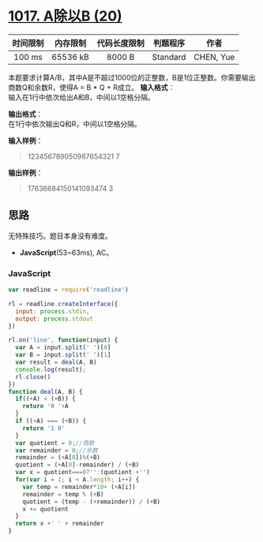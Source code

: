 # [1017. A除以B (20)][title]

| 时间限制 | 内存限制 | 代码长度限制 | 判题程序 |   作者   |
|:-------:|:-------:|:----------:|:-------:|:-------:|
|  100 ms | 65536 kB|   8000 B   | Standard|CHEN, Yue|

本题要求计算A/B，其中A是不超过1000位的正整数，B是1位正整数。你需要输出商数Q和余数R，使得A = B * Q + R成立。
**输入格式**：  
输入在1行中依次给出A和B，中间以1空格分隔。

**输出格式**：  
在1行中依次输出Q和R，中间以1空格分隔。

**输入样例**：
> 123456789050987654321 7

**输出样例**：
> 17636684150141093474 3

## 思路
无特殊技巧。题目本身没有难度。


- **JavaScript**(53~63ms), AC。



### JavaScript
```javascript
var readline = require('readline')

rl = readline.createInterface({
  input: process.stdin,
  output: process.stdout
})

rl.on('line', function(input) {
  var A = input.split(' ')[0]
  var B = input.split(' ')[1]
  var result = deal(A, B)
  console.log(result);
  rl.close()
})
function deal(A, B) {
  if((+A) < (+B)) {
    return '0 '+A
  }
  if ((+A) === (+B)) {
    return '1 0'
  }
  var quotient = 0;//商数
  var remainder = 0;//余数
  remainder = (+A[0])%(+B)
  quotient = (+A[0]-remainder) / (+B)
  var x = quotient===0?'':(quotient +'')
  for(var i = 1; i < A.length; i++) {
    var temp = remainder*10+ (+A[i])
    remainder = temp % (+B)
    quotient = (temp - (+remainder)) / (+B)
    x += quotient
  }
  return x +' ' + remainder
}
```
[title]: https://www.patest.cn/contests/pat-b-practise/1017
